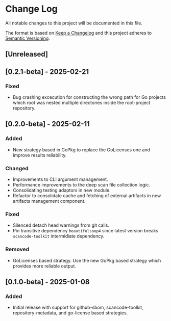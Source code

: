 
# Change Log

All notable changes to this project will be documented in this file.

The format is based on [Keep a Changelog](http://keepachangelog.com/)
and this project adheres to [Semantic Versioning](http://semver.org/).

## [Unreleased]

## [0.2.1-beta] - 2025-02-21

### Fixed

- Bug crashing excecution for constructing the wrong path for Go projects which root was nested multiple directories inside the root-project repository.

## [0.2.0-beta] - 2025-02-11

### Added

- New strategy based in GoPkg to replace the GoLicenses one and improve results reliability.

### Changed
  
- Improvements to CLI argument management.
- Performance improvements to the deep scan file collection logic.
- Consolidating testing adaptors in new module.
- Refactor to consolidate cache and fetching of external artifacts in new artifacts management component.

### Fixed

- Silenced detach head warnings from git calls.
- Pin transitive dependency `beautifulsoup4` since latest version breaks `scancode-toolkit` intermidiate dependency.

### Removed

- GoLicenses based strategy. Use the new GoPkg based strategy which provides more reliable output.

## [0.1.0-beta] - 2025-01-08

### Added

- Initial release with support for github-sbom, scancode-toolkit, repository-metadata, and go-license based strategies.
